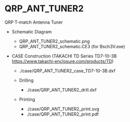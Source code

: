 # QRP_ANT_TUNER2
QRP T-match Antenna Tuner


* Schematic Diagram
  * QRP_ANT_TUNER2_schematic.png
  * QRP_ANT_TUNER2_schematic.CE3 (for Bsch3V.exe)

* CASE Construction (TAKACHI TD Series TD7-10-3B https://www.takachi-enclosure.com/products/TD)
  * ./case/QRP_ANT_TUNER2_case_TD7-10-3B.dxf
  
  * Drilling
    * ./case/QRP_ANT_TUNER2_drill.dxf
  * Printing
    * ./case/QRP_ANT_TUNER2_print.svg
    * ./case/QRP_ANT_TUNER2_print.pdf
  
